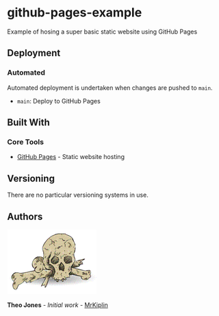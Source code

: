 # github-pages-example

Example of hosing a super basic static website using GitHub Pages

## Deployment

### Automated

Automated deployment is undertaken when changes are pushed to `main`.

- `main`: Deploy to GitHub Pages

## Built With

### Core Tools

- [GitHub Pages](https://pages.github.com/) - Static website hosting

## Versioning

There are no particular versioning systems in use.

## Authors

![](docs/mrkiplin-icon.gif)

**Theo Jones** - _Initial work_ - [MrKiplin](https://github.com/MrKiplin)
